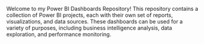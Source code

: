 Welcome to my Power BI Dashboards Repository! This repository contains a collection of Power BI projects, each with their own set of reports, visualizations, and data sources.
These dashboards can be used for a variety of purposes, including business intelligence analysis, data exploration, and performance monitoring.
